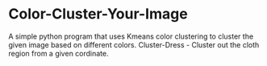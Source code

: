 # Color-Cluster-Your-Image

A simple python program that uses Kmeans color clustering to cluster the given image based on different colors.
Cluster-Dress - Cluster out the cloth region from a given cordinate.
